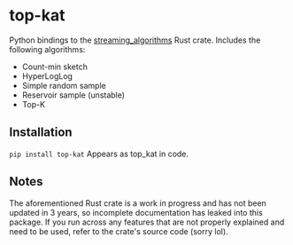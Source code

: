 # top-kat

Python bindings to the [streaming_algorithms](https://docs.rs/streaming_algorithms/latest/streaming_algorithms/) Rust crate. Includes the following algorithms:
- Count-min sketch
- HyperLogLog
- Simple random sample
- Reservoir sample (unstable)
- Top-K

## Installation

```pip install top-kat```
Appears as top_kat in code.

## Notes

The aforementioned Rust crate is a work in progress and has not been updated in 3 years, so incomplete documentation has leaked into this package.
If you run across any features that are not properly explained and need to be used, refer to the crate's source code (sorry lol).